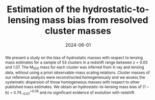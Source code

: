 ---
title: "Estimation of the hydrostatic-to-lensing mass bias from resolved cluster masses"
collection: "publications"
category: "co_procs"
permalink: /publications/2024EPJWC29300033M
link: https://ui.adsabs.harvard.edu/abs/2024EPJWC.29300033M/abstract
date: 2024-06-01
venue: "mm Universe 2023 - Observing the Universe at mm Wavelengths"
citation: "Perotto, L., Adam, R., Ade, P., et al. (2024), mm Universe 2023 - Observing the Universe at mm Wavelengths, 293, 00040."
abstract: "We present a study on the bias of hydrostatic masses with respect to lensing mass estimates for a sample of 53 clusters in a redshift range between z = 0.05 and 1.07. The M<SUB>500</SUB> mass for each cluster was inferred from X-ray and lensing data, without using a priori observable-mass scaling relations. Cluster masses of our reference analysis were reconstructed homogeneously and we assess the systematic dispersion of those homogeneous masses with respect to other published mass estimates. We obtain an hydrostatic-to-lensing mass bias of (1 − b) = 0.74<SUB>−0.07</SUB><SUP>+0.08</SUP> and no significant evidence of evolution with redshift."
---